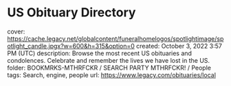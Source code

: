# US Obituary Directory

cover: https://cache.legacy.net/globalcontent/funeralhomelogos/spotlightimage/spotlight_candle.jpgx?w=600&h=315&option=0
created: October 3, 2022 3:57 PM (UTC)
description: Browse the most recent US obituaries and condolences. Celebrate and remember the lives we have lost in the US.
folder: BOOKMRKS-MTHRFCKR / SEARCH PARTY MTHRFCKR! / People
tags: Search, engine, people
url: https://www.legacy.com/obituaries/local